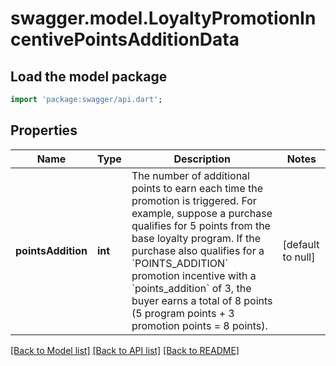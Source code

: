 # swagger.model.LoyaltyPromotionIncentivePointsAdditionData

## Load the model package
```dart
import 'package:swagger/api.dart';
```

## Properties
Name | Type | Description | Notes
------------ | ------------- | ------------- | -------------
**pointsAddition** | **int** | The number of additional points to earn each time the promotion is triggered. For example, suppose a purchase qualifies for 5 points from the base loyalty program. If the purchase also qualifies for a &#x60;POINTS_ADDITION&#x60; promotion incentive with a &#x60;points_addition&#x60; of 3, the buyer earns a total of 8 points (5 program points + 3 promotion points &#x3D; 8 points). | [default to null]

[[Back to Model list]](../README.md#documentation-for-models) [[Back to API list]](../README.md#documentation-for-api-endpoints) [[Back to README]](../README.md)

